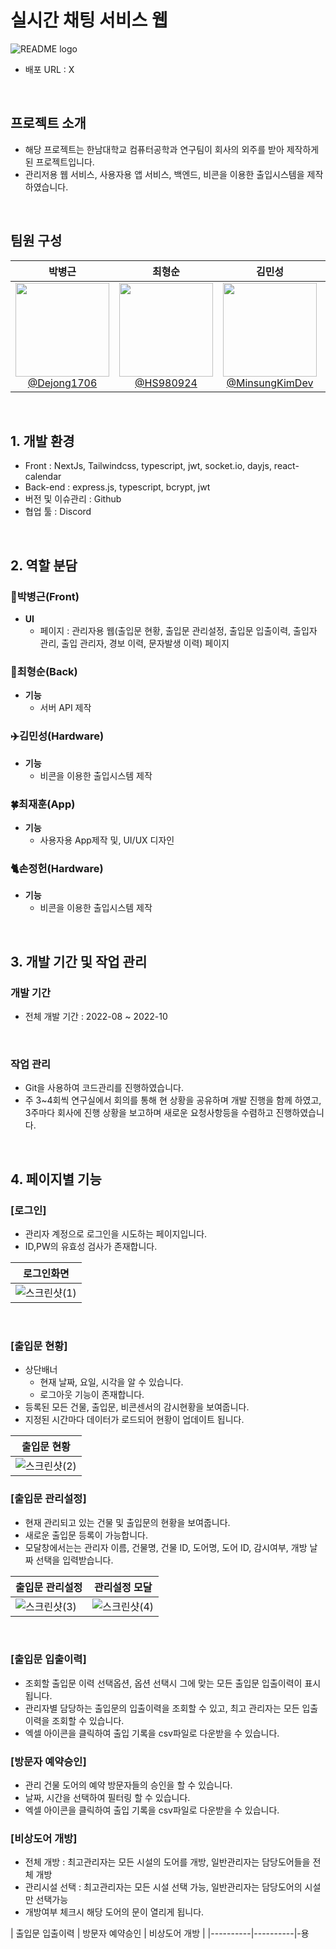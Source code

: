 
# 실시간 채팅 서비스 웹 

![README logo](https://user-images.githubusercontent.com/32566767/201516950-1ba2ce35-2be3-4840-bc2f-ff436d4a3602.png)

- 배포 URL : X

<br>

## 프로젝트 소개

- 해당 프로젝트는 한남대학교 컴퓨터공학과 연구팀이 회사의 외주를 받아 제작하게 된 프로젝트입니다.
- 관리저용 웹 서비스, 사용자용 앱 서비스, 백엔드, 비콘을 이용한 출입시스템을 제작하였습니다.

<br>

## 팀원 구성

<div align="center">

| **박병근** | **최형순** | **김민성** | **최재훈** | **손정헌** |
| :------: |  :------: |  :------: |  :------: |  :------: |
| [<img src="https://github.com/Dejong1706/MyBlog/assets/75114974/dc9fa281-1359-4c2c-866b-f426b258ee0a" height=150 width=150> <br/> @Dejong1706](https://github.com/Dejong1706) | [<img src="https://github.com/Dejong1706/MyBlog/assets/75114974/af7226a4-6147-4e99-a617-63acbf05708b" height=150 width=150> <br/> @HS980924](https://github.com/HS980924) | [<img src="https://github.com/Dejong1706/MyBlog/assets/75114974/65b14814-ed4a-48f2-8054-8e48e8120b7e" height=150 width=150> <br/> @MinsungKimDev](https://github.com/MinsungKimDev) | [<img src="https://github.com/Dejong1706/MyBlog/assets/75114974/dd69b0cd-ad84-4eff-abfe-22367dd51daa" height=150 width=150> <br/> @ash-hun](https://github.com/ash-hun) | [<img src="https://github.com/Dejong1706/MyBlog/assets/75114974/c838c364-86da-4fae-a1e4-0f5c6727b2cc" height=150 width=150> <br/> @Bluewak](https://github.com/Bluewak) |

</div>

<br>

## 1. 개발 환경

- Front : NextJs, Tailwindcss, typescript, jwt, socket.io, dayjs, react-calendar
- Back-end : express.js, typescript, bcrypt, jwt
- 버전 및 이슈관리 : Github
- 협업 툴 : Discord
 
<br>

## 2. 역할 분담

### 🍊박병근(Front)

- **UI**
    - 페이지 : 관리자용 웹(출입문 현황, 출입문 관리설정, 출입문 입출이력, 출입자 관리, 출입 관리자, 경보 이력, 문자발생 이력) 페이지 

### 👻최형순(Back)

- **기능**
    - 서버 API 제작
### ✈️김민성(Hardware)

- **기능**
    - 비콘을 이용한 출입시스템 제작
### 🍀최재훈(App)

- **기능**
    - 사용자용 App제작 및, UI/UX 디자인
### 🐈손정헌(Hardware)

- **기능**
    - 비콘을 이용한 출입시스템 제작
<br>

## 3. 개발 기간 및 작업 관리

### 개발 기간

- 전체 개발 기간 : 2022-08 ~ 2022-10

<br>

### 작업 관리

- Git을 사용하여 코드관리를 진행하였습니다.
- 주 3~4회씩 연구실에서 회의를 통해 현 상황을 공유하며 개발 진행을 함께 하였고, 3주마다 회사에 진행 상황을 보고하며 새로운 요청사항등을 수렴하고 진행하였습니다.

<br>

## 4. 페이지별 기능

### [로그인]
- 관리자 계정으로 로그인을 시도하는 페이지입니다.
- ID,PW의 유효성 검사가 존재합니다.

| 로그인화면 |
|----------|
|![스크린샷(1)](https://github.com/Dejong1706/MyBlog/assets/75114974/589098ed-7d39-4b16-9fc8-3a8c10669044)|

<br>

### [출입문 현황]
- 상단배너
    - 현재 날짜, 요일, 시각을 알 수 있습니다.
    - 로그아웃 기능이 존재합니다.
- 등록된 모든 건물, 출입문, 비콘센서의 감시현황을 보여줍니다.
- 지정된 시간마다 데이터가 로드되어 현황이 업데이트 됩니다.    

| 출입문 현황 |
|----------|
|![스크린샷(2)](https://github.com/Dejong1706/MyBlog/assets/75114974/3d4ebb92-be92-4fa9-9ca1-56a4cc882629)|

### [출입문 관리설정]
- 현재 관리되고 있는 건물 및 출입문의 현황을 보여줍니다.
- 새로운 출입문 등록이 가능합니다.
- 모달창에서는는 관리자 이름, 건물명, 건물 ID, 도어명, 도어 ID, 감시여부, 개방 날짜 선택을 입력받습니다.

| 출입문 관리설정 | 관리설정 모달 |
|----------|----------|
|![스크린샷(3)](https://github.com/Dejong1706/MyBlog/assets/75114974/8b799430-806e-4d0d-b51a-6681eb5309e1)|![스크린샷(4)](https://github.com/Dejong1706/MyBlog/assets/75114974/6137b2ef-f900-4735-8ef2-031175633605)|

<br>

### [출입문 입출이력]
- 조회할 출입문 이력 선택옵션, 옵션 선택시 그에 맞는 모든 출입문 입출이력이 표시됩니다.
- 관리자별 담당하는 출입문의 입출이력을 조회할 수 있고, 최고 관리자는 모든 입출이력을 조회할 수 있습니다.
- 엑셀 아이콘을 클릭하여 출입 기록을 csv파일로 다운받을 수 있습니다.
### [방문자 예약승인]
- 관리 건물 도어의 예약 방문자들의 승인을 할 수 있습니다.
- 날짜, 시간을 선택하여 필터링 할 수 있습니다.
- 엑셀 아이콘을 클릭하여 출입 기록을 csv파일로 다운받을 수 있습니다.
### [비상도어 개방]
- 전체 개방 : 최고관리자는 모든 시설의 도어를 개방, 일반관리자는 담당도어들을 전체 개방
- 관리시설 선택 : 최고관리자는 모든 시설 선택 가능, 일반관리자는 담당도어의 시설만 선택가능
- 개방여부 체크시 해당 도어의 문이 열리게 됩니다.

| 출입문 입출이력 | 방문자 예약승인 | 비상도어 개방 |
|----------|----------|-용
    


